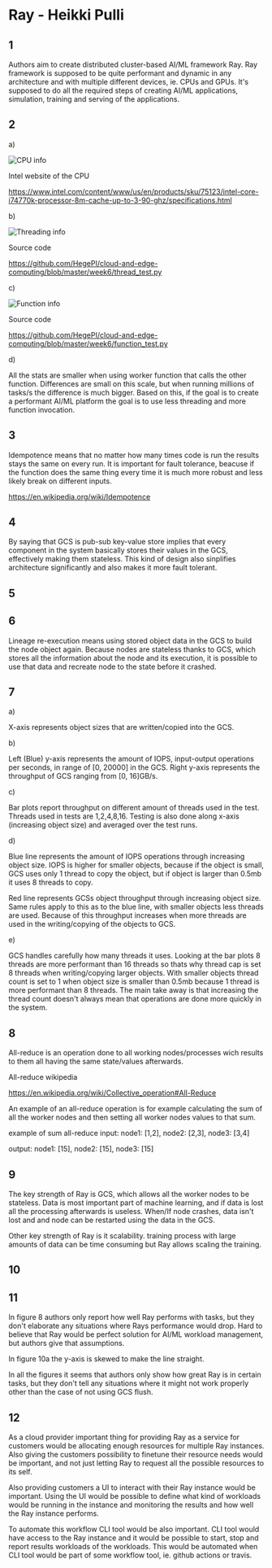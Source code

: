 # Ray - Heikki Pulli

## 1

Authors aim to create distributed cluster-based AI/ML framework Ray. Ray framework is supposed to be quite performant and dynamic in any architecture and with multiple different devices, ie. CPUs and GPUs. It's supposed to do all the required steps of creating AI/ML applications, simulation, training and serving of the applications.

## 2

a)

![CPU info](/home/heikki/koulu/cloud-and-edge-computing/week6/cpu.png)

Intel website of the CPU

<https://www.intel.com/content/www/us/en/products/sku/75123/intel-core-i74770k-processor-8m-cache-up-to-3-90-ghz/specifications.html>

b)

![Threading info](/home/heikki/koulu/cloud-and-edge-computing/week6/threading.png)

Source code

<https://github.com/HegePI/cloud-and-edge-computing/blob/master/week6/thread_test.py>

c)

![Function info](/home/heikki/koulu/cloud-and-edge-computing/week6/function.png)

Source code

<https://github.com/HegePI/cloud-and-edge-computing/blob/master/week6/function_test.py>

d)

All the stats are smaller when using worker function that calls the other function. Differences are small on this scale, but when running millions of tasks/s the difference is much bigger. Based on this, if the goal is to create a performant AI/ML platform the goal is to use less threading and more function invocation.

## 3

Idempotence means that no matter how many times code is run the results stays the same on every run. It is important for fault tolerance, beacuse if the function does the same thing every time it is much more robust and less likely break on different inputs.

<https://en.wikipedia.org/wiki/Idempotence>

## 4

By saying that GCS is pub-sub key-value store implies that every component in the system basically stores their values in the GCS, effectively making them stateless. This kind of design also sinplifies architecture significantly and also makes it more fault tolerant.

## 5

## 6

Lineage re-execution means using stored object data in the GCS to build the node object again. Because nodes are stateless thanks to GCS, which stores all the information about the node and its execution, it is possible to use that data and recreate node to the state before it crashed.

## 7

a)

X-axis represents object sizes that are written/copied into the GCS.

b)

Left (Blue) y-axis represents the amount of IOPS, input-output operations per seconds, in range of [0, 20000] in the GCS. Right y-axis represents the throughput of GCS ranging from [0, 16]GB/s.

c)

Bar plots report throughput on different amount of threads used in the test. Threads used in tests are 1,2,4,8,16. Testing is also done along x-axis (increasing object size) and averaged over the test runs.

d)

Blue line represents the amount of IOPS operations through increasing object size. IOPS is higher for smaller objects, because if the object is small, GCS uses only 1 thread to copy the object, but if object is larger than 0.5mb it uses 8 threads to copy.

Red line represents GCSs object throughput through increasing object size. Same rules apply to this as to the blue line, with smaller objects less threads are used. Because of this throughput increases when more threads are used in the writing/copying of the objects to GCS.

e)

GCS handles carefully how many threads it uses. Looking at the bar plots 8 threads are more performant than 16 threads so thats why thread cap is set 8 threads when writing/copying larger objects. With smaller objects thread count is set to 1 when object size is smaller than 0.5mb because 1 thread is more performant than 8 threads. The main take away is that increasing the thread count doesn't always mean that operations are done more quickly in the system.

## 8

All-reduce is an operation done to all working nodes/processes wich results to them all having the same state/values afterwards.

All-reduce wikipedia

<https://en.wikipedia.org/wiki/Collective_operation#All-Reduce>

An example of an all-reduce operation is for example calculating the sum of all the worker nodes and then setting all worker nodes values to that sum.

example of sum all-reduce
input:
node1: [1,2], node2: [2,3], node3: [3,4]

output:
node1: [15], node2: [15], node3: [15]

## 9

The key strength of Ray is GCS, which allows all the worker nodes to be stateless. Data is most important part of machine learning, and if data is lost all the processing afterwards is useless. When/If node crashes, data isn't lost and and node can be restarted using the data in the GCS.

Other key strength of Ray is it scalability. training process with large amounts of data can be time consuming but Ray allows scaling the training.

## 10

## 11

In figure 8 authors only report how well Ray performs with tasks, but they don't elaborate any situations where Rays performance would drop. Hard to believe that Ray would be perfect solution for AI/ML workload management, but authors give that assumptions.

In figure 10a the y-axis is skewed to make the line straight.

In all the figures it seems that authors only show how great Ray is in certain tasks, but they don't tell any situations where it might not work properly other than the case of not using GCS flush.

## 12

As a cloud provider important thing for providing Ray as a service for customers would be allocating enough resources for multiple Ray instances. Also giving the customers possibility to finetune their resource needs would be important, and not just letting Ray to request all the possible resources to its self.

Also providing customers a UI to interact with their Ray instance would be important. Using the UI would be possible to define what kind of workloads would be running in the instance and monitoring the results and how well the Ray instance performs.

To automate this workflow CLI tool would be also important. CLI tool would have access to the Ray instance and it would be possible to start, stop and report results workloads of the workloads. This would be automated when CLI tool would be part of some workflow tool, ie. github actions or travis.
